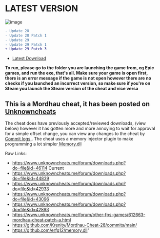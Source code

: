 <h1> LATEST VERSION </h1>

![image](https://github.com/Krenity/Mordhau-Cheat/assets/79339771/794a1a8b-1332-4d87-b342-b0541fb42400)

```diff
- Update 28
- Update 28 Patch 1
- Update 29
- Update 29 Patch 1
+ Update 29 Patch 3
```

- <a href="https://github.com/Krenity/Mordhau-Cheat/releases">Latest Download</a>

**To run, please go to the folder you are launching the game from, eg Epic games, and run the exe, that's all. Make sure your game is open first, there is an error message if the game is not open however there are no checks if you launched an incorrect version, so make sure if you're on Steam you launch the Steam version of the cheat and vice versa**


<h2> This is a Mordhau cheat, it has been posted on <a href="https://www.unknowncheats.me/forum/other-fps-games/612663-mordhau-cheat-patch-28-a.html"> Unknowncheats <a> </h2>

The cheat does have previously accepted/reviewed downloads, (view below) however it has gotten more and more annoying to wait for approval for a simple offset change, you can view any changes to the cheat by <a href="https://github.com/Krenity/Mordhau-Cheat/commits/main/">Commit logs,</a>. The cheat uses a memory injector plugin to make programming a lot simpler<a href="https://github.com/erfg12/memory.dll"> Memory.dll </a>

Raw Links:
- https://www.unknowncheats.me/forum/downloads.php?do=file&id=46114 Current
- https://www.unknowncheats.me/forum/downloads.php?do=file&id=44839  
- https://www.unknowncheats.me/forum/downloads.php?do=file&id=42933
- https://www.unknowncheats.me/forum/downloads.php?do=file&id=43096
- https://www.unknowncheats.me/forum/downloads.php?do=file&id=42893
- https://www.unknowncheats.me/forum/other-fps-games/612663-mordhau-cheat-patch-a.html
- https://github.com/Krenity/Mordhau-Cheat-28/commits/main/
- https://github.com/erfg12/memory.dll"
